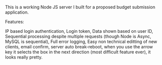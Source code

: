This is a working Node JS server I built for a proposed budget submission application. 

Features: 

IP based login authentication,
Login token,
Data shown based on user ID,
Sequential processing despite multiple requests (though Node is Async, MySQL is sequential),
Full error logging, Easy non technical editting of new clients, 
email confirm,
server auto break-reboot, when you use the arrow key it selects the box in the next direction  (most difficult feature ever), it looks really pretty.
